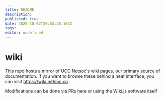 ```yaml
---
title: README
description: 
published: true
date: 2020-10-02T20:53:20.104Z
tags: 
editor: undefined
---
```


wiki
===

This repo hosts a mirror of UCC Netsoc's wiki pages, our primary source of documentation.
If you want to browse these behind a neat interface, you can visit https://wiki.netsoc.co

Modifications can be done via PRs here or using the Wiki.js software itself
